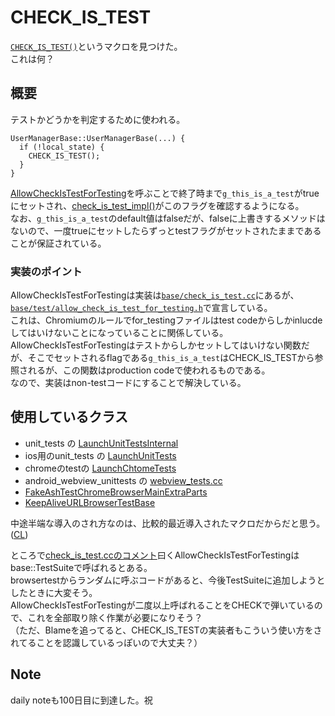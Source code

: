 # CHECK_IS_TEST

[`CHECK_IS_TEST()`](https://source.chromium.org/chromium/chromium/src/+/main:base/check_is_test.h;l=37;drc=e4622aaeccea84652488d1822c28c78b7115684f)というマクロを見つけた。  
これは何？

## 概要
テストかどうかを判定するために使われる。
```cpp=
UserManagerBase::UserManagerBase(...) {
  if (!local_state) {
    CHECK_IS_TEST();
  }
}
```

[AllowCheckIsTestForTesting](https://source.chromium.org/chromium/chromium/src/+/main:base/check_is_test.cc;l=24;drc=6f4c64436342c818aa41e6a5c55034e74ec9c6b6)を呼ぶことで終了時まで`g_this_is_a_test`がtrueにセットされ、[check_is_test_impl()](https://source.chromium.org/chromium/chromium/src/+/main:base/check_is_test.cc;l=15;drc=6f4c64436342c818aa41e6a5c55034e74ec9c6b6)がこのフラグを確認するようになる。  
なお、`g_this_is_a_test`のdefault値はfalseだが、falseに上書きするメソッドはないので、一度trueにセットしたらずっとtestフラグがセットされたままであることが保証されている。  

### 実装のポイント
AllowCheckIsTestForTestingは実装は[`base/check_is_test.cc`](https://source.chromium.org/chromium/chromium/src/+/main:base/check_is_test.cc;l=24;drc=6f4c64436342c818aa41e6a5c55034e74ec9c6b6)にあるが、[`base/test/allow_check_is_test_for_testing.h`](https://source.chromium.org/chromium/chromium/src/+/main:base/test/allow_check_is_test_for_testing.h)で宣言している。  
これは、Chromiumのルールでfor_testingファイルはtest codeからしかinlucdeしてはいけないことになっていることに関係している。  
AllowCheckIsTestForTestingはテストからしかセットしてはいけない関数だが、そこでセットされるflagである`g_this_is_a_test`はCHECK_IS_TESTから参照されるが、この関数はproduction codeで使われるものである。  
なので、実装はnon-testコードにすることで解決している。

## 使用しているクラス
* unit_tests の [LaunchUnitTestsInternal](https://source.chromium.org/chromium/chromium/src/+/main:base/test/launcher/unit_test_launcher.cc;l=221;drc=6f4c64436342c818aa41e6a5c55034e74ec9c6b6)
* ios用のunit_tests の [LaunchUnitTests](https://source.chromium.org/chromium/chromium/src/+/main:base/test/launcher/unit_test_launcher_ios.cc;l=32;drc=6f4c64436342c818aa41e6a5c55034e74ec9c6b6)
* chromeのtestの [LaunchChtomeTests](https://source.chromium.org/chromium/chromium/src/+/main:chrome/test/base/chrome_test_launcher.cc;l=263;drc=6f4c64436342c818aa41e6a5c55034e74ec9c6b6)
* android_webview_unittests の [webview_tests.cc](https://source.chromium.org/chromium/chromium/src/+/main:android_webview/lib/webview_tests.cc)
* [FakeAshTestChromeBrowserMainExtraParts](https://source.chromium.org/chromium/chromium/src/+/main:chrome/test/base/chromeos/fake_ash_test_chrome_browser_main_extra_parts.cc;l=31;drc=6f4c64436342c818aa41e6a5c55034e74ec9c6b6)
* [KeepAliveURLBrowserTestBase](https://source.chromium.org/chromium/chromium/src/+/main:content/browser/loader/keep_alive_url_browsertest.cc;l=83;drc=6f4c64436342c818aa41e6a5c55034e74ec9c6b6)

中途半端な導入のされ方なのは、比較的最近導入されたマクロだからだと思う。([CL](https://chromium-review.googlesource.com/c/chromium/src/+/3650548))

ところで[check_is_test.ccのコメント](https://source.chromium.org/chromium/chromium/src/+/main:base/check_is_test.cc;l=25-28;drc=6f4c64436342c818aa41e6a5c55034e74ec9c6b6)曰くAllowCheckIsTestForTestingはbase::TestSuiteで呼ばれるとある。  
browsertestからランダムに呼ぶコードがあると、今後TestSuiteに追加しようとしたときに大変そう。  
AllowCheckIsTestForTestingが二度以上呼ばれることをCHECKで弾いているので、これを全部取り除く作業が必要になりそう？  
（ただ、Blameを追ってると、CHECK_IS_TESTの実装者もこういう使い方をされてることを認識しているっぽいので大丈夫？）

## Note
daily noteも100日目に到達した。祝
